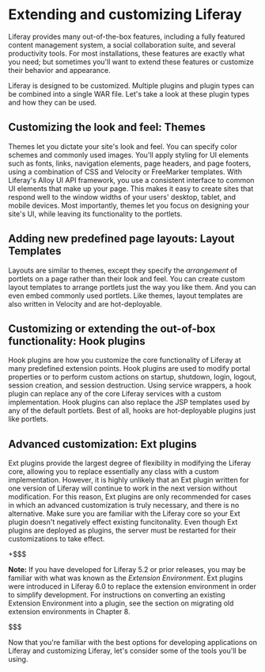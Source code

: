 # Extending and customizing Liferay [](id=extending-and-customizing-liferay)

Liferay provides many out-of-the-box features, including a fully featured
content management system, a social collaboration suite, and several
productivity tools. For most installations, these features are exactly what you
need; but sometimes you'll want to extend these features or customize their
behavior and appearance. 

Liferay is designed to be customized. Multiple plugins and plugin types can be
combined into a single WAR file. Let's take a look at these plugin types and how
they can be used. 

## Customizing the look and feel: Themes [](id=customizing-the-look-and-feel-themes)

Themes let you dictate your site's look and feel. You can specify color schemes
and commonly used images. You'll apply styling for UI elements such as fonts,
links, navigation elements, page headers, and page footers, using a combination
of CSS and Velocity or FreeMarker templates. With Liferay's Alloy UI API
framework, you use a consistent interface to common UI elements that make up
your page. This makes it easy to create sites that respond well to the window
widths of your users' desktop, tablet, and mobile devices. Most importantly,
themes let you focus on designing your site's UI, while leaving its
functionality to the portlets. 

## Adding new predefined page layouts: Layout Templates [](id=adding-new-predefined-page-layouts-layout-templates)

Layouts are similar to themes, except they specify the *arrangement* of portlets
on a page rather than their look and feel. You can create custom layout
templates to arrange portlets just the way you like them. And you can even embed
commonly used portlets. Like themes, layout templates are also written in
Velocity and are hot-deployable. 

## Customizing or extending the out-of-box functionality: Hook plugins [](id=customizing-or-extending-the-out-of-box-functionality-hook-plugins)

Hook plugins are how you customize the core functionality of Liferay at many
predefined extension points. Hook plugins are used to modify portal properties
or to perform custom actions on startup, shutdown, login, logout, session
creation, and session destruction. Using service wrappers, a hook plugin can
replace any of the core Liferay services with a custom implementation. Hook
plugins can also replace the JSP templates used by any of the default portlets.
Best of all, hooks are hot-deployable plugins just like portlets. 

## Advanced customization: Ext plugins [](id=advanced-customization-ext-plugins)

Ext plugins provide the largest degree of flexibility in modifying the Liferay
core, allowing you to replace essentially any class with a custom
implementation. However, it is highly unlikely that an Ext plugin written for
one version of Liferay will continue to work in the next version without
modification. For this reason, Ext plugins are only recommended for cases in
which an advanced customization is truly necessary, and there is no alternative.
Make sure you are familiar with the Liferay core so your Ext plugin doesn't
negatively effect existing funcitonality. Even though Ext plugins are deployed
as plugins, the server must be restarted for their customizations to take
effect. 

+$$$

**Note:** If you have developed for Liferay 5.2 or prior releases, you may be
familiar with what was known as the *Extension Environment*. Ext plugins were
introduced in Liferay 6.0 to replace the extension environment in order to
simplify development. For instructions on converting an existing Extension
Environment into a plugin, see the section on migrating old extension
environments in Chapter 8.

$$$

Now that you're familiar with the best options for developing applications on
Liferay and customizing Liferay, let's consider some of the tools you'll be
using.

